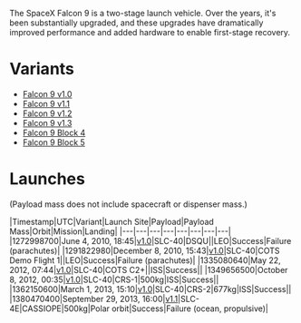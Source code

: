 <!-- TITLE: Falcon 9 -->
<!-- SUBTITLE: This living document describes the currently-flying version of the SpaceX Falcon 9. -->

The SpaceX Falcon 9 is a two-stage launch vehicle. Over the years, it's been substantially upgraded, and these upgrades have dramatically improved performance and added hardware to enable first-stage recovery.

# Variants
* [Falcon 9 v1.0](falcon-9-v1-0)
* [Falcon 9 v1.1](falcon-9-v1-1)
* [Falcon 9 v1.2](falcon-9-v1-2)
* [Falcon 9 v1.3](falcon-9-v1-3)
* [Falcon 9 Block 4](falcon-9-b4)
* [Falcon 9 Block 5](falcon-9-b5)

# Launches
(Payload mass does not include spacecraft or dispenser mass.)

|Timestamp|UTC|Variant|Launch Site|Payload|Payload Mass|Orbit|Mission|Landing|
|---|---|---|---|---|---|---|---|
|1272998700|June 4, 2010, 18:45|[v1.0](falcon-9-v1-0)|SLC-40|DSQU||LEO|Success|Failure (parachutes)|
|1291822980|December 8, 2010, 15:43|[v1.0](falcon-9-v1-0)|SLC-40|COTS Demo Flight 1||LEO|Success|Failure (parachutes)|
|1335080640|May 22, 2012, 07:44|[v1.0](falcon-9-v1-0)|SLC-40|COTS C2+||ISS|Success||
|1349656500|October 8, 2012, 00:35|[v1.0](falcon-9-v1-0)|SLC-40|CRS-1|500kg|ISS|Success||
|1362150600|March 1, 2013, 15:10|[v1.0](falcon-9-v1-0)|SLC-40|CRS-2|677kg|ISS|Success||
|1380470400|September 29, 2013, 16:00|[v1.1](falcon-9-v1-1)|SLC-4E|CASSIOPE|500kg|Polar orbit|Success|Failure (ocean, propulsive)|